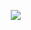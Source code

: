 <pre>



    <img src="https://raw.githubusercontent.com/poteto/poteto/refs/heads/master/nice.gif"/>

  
</pre>
